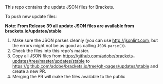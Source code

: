 This repo contains the update JSON files for Brackets.

To push new update files:

**Note: From Release 39 all update JSON files are available from brackets.io/updates/stable**

1. Make sure the JSON parses cleanly (you can use http://jsonlint.com, but the errors might not be as good as calling `JSON.parse()`).
2. Check the files into this repo's master.
3. Copy all JSON files from https://github.com/adobe/brackets-updates/tree/master/updates/stable to https://github.com/adobe/brackets.io/tree/gh-pages/updates/stable and create a new PR.
4. Merging the PR will make the files available to the public

